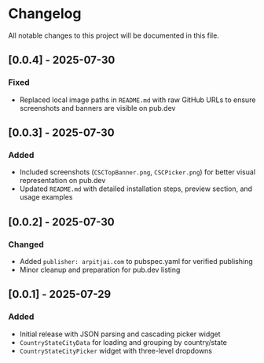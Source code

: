 # Changelog

All notable changes to this project will be documented in this file.

## [0.0.4] - 2025-07-30
### Fixed
- Replaced local image paths in `README.md` with raw GitHub URLs to ensure screenshots and banners are visible on pub.dev

## [0.0.3] - 2025-07-30
### Added
- Included screenshots (`CSCTopBanner.png`, `CSCPicker.png`) for better visual representation on pub.dev
- Updated `README.md` with detailed installation steps, preview section, and usage examples

## [0.0.2] - 2025-07-30
### Changed
- Added `publisher: arpitjai.com` to pubspec.yaml for verified publishing
- Minor cleanup and preparation for pub.dev listing

## [0.0.1] - 2025-07-29
### Added
- Initial release with JSON parsing and cascading picker widget
- `CountryStateCityData` for loading and grouping by country/state
- `CountryStateCityPicker` widget with three-level dropdowns
